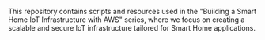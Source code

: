 This repository contains scripts and resources used in the "Building a Smart Home IoT Infrastructure with AWS" series, where we focus on creating a scalable and secure IoT infrastructure tailored for Smart Home applications.
